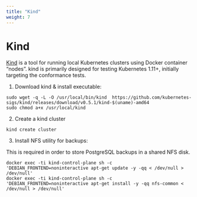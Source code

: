 ```yaml
---
title: "Kind"
weight: 7
---
```


# Kind

[Kind](https://kind.sigs.k8s.io/) is a tool for running local Kubernetes clusters using Docker container “nodes”.
kind is primarily designed for testing Kubernetes 1.11+, initially targeting the conformance tests.

1. Download kind & install executable:

```
sudo wget -q -L -O /usr/local/bin/kind  https://github.com/kubernetes-sigs/kind/releases/download/v0.5.1/kind-$(uname)-amd64
sudo chmod a+x /usr/local/kind
```

2. Create a kind cluster

```
kind create cluster
```

3. Install NFS utility for backups:

This is required in order to store PostgreSQL backups in a shared NFS disk.

```
docker exec -ti kind-control-plane sh -c 'DEBIAN_FRONTEND=noninteractive apt-get update -y -qq < /dev/null > /dev/null'
docker exec -ti kind-control-plane sh -c 'DEBIAN_FRONTEND=noninteractive apt-get install -y -qq nfs-common < /dev/null > /dev/null'
```
